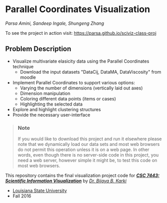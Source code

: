 # Parallel Coordinates Visualization

*Parsa Amini, Sandeep Ingale, Shungeng Zhang*

To see the project in action visit: https://parsa.github.io/sciviz-class-proj

## Problem Description

* Visualize multivariate elasicity data using the Parallel Coordinates technique
  * Download the input datasets "DataCij, DataMA, DataViscosity" from moodle
* Implement Parallel Coordinates to support various options:
  * Varying the number of dimensions (vertically laid out axes)
  * Dimension manipulation
  * Coloring different data points (items or cases)
  * Highlighting the selected data
* Explore and highlight clustering structures
* Provide the necessary user-interface

> ### Note
> If you would like to download this project and run it elsewhere please note that we dynamically load our data sets and most web browsers do not permit this operation unless it is on a web page. In other words, even though there is no server-side code in this project, you need a web server, however simple it might be, to test this code on most web browsers.

This repository contains the final visualization project code for [**_CSC 7443: Scientific Information Visualization_**](http://csc.lsu.edu/~karki/courses/SV/SV.html) by [*Dr. Bijaya B. Karki*](http://csc.lsu.edu/~karki)
* [Louisiana State University](http://www.lsu.edu/)
* Fall 2016
